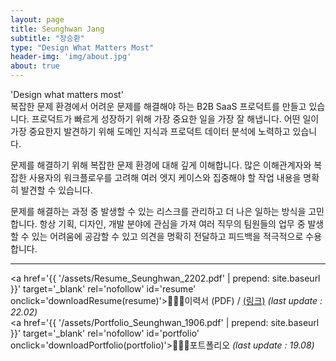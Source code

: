 ```yaml
---
layout: page
title: Seunghwan Jang
subtitle: "장승환"
type: "Design What Matters Most"
header-img: 'img/about.jpg'
about: true
---
```


'Design what matters most'  
복잡한 문제 환경에서 어려운 문제를 해결해야 하는 B2B SaaS 프로덕트를 만들고 있습니다. 프로덕트가 빠르게 성장하기 위해 가장 중요한 일을 가장 잘 해냅니다. 어떤 일이 가장 중요한지 발견하기 위해 도메인 지식과 프로덕트 데이터 분석에 노력하고 있습니다.

문제를 해결하기 위해 복잡한 문제 환경에 대해 깊게 이해합니다. 많은 이해관계자와 복잡한 사용자의 워크플로우를 고려해 여러 엣지 케이스와 집중해야 할 작업 내용을 명확히 발견할 수 있습니다.

문제를 해결하는 과정 중 발생할 수 있는 리스크를 관리하고 더 나은 일하는 방식을 고민합니다. 항상 기획, 디자인, 개발 분야에 관심을 가져 여러 직무의 팀원들의 업무 중 발생할 수 있는 어려움에 공감할 수 있고 의견을 명확히 전달하고 피드백을 적극적으로 수용합니다.

---

<a href='{{ '/assets/Resume_Seunghwan_2202.pdf' | prepend: site.baseurl }}' target='_blank' rel='nofollow' id='resume' onclick='downloadResume(resume)'>🧑🏻‍💻이력서 (PDF)</a> / <a href='https://my.surfit.io/w/518482160' target='_blank' rel='nofollow' id='resume_surfit' onclick='openResume(resume_surfit)'>(링크)</a> _(last update : 22.02)_  
<a href='{{ '/assets/Portfolio_Seunghwan_1906.pdf' | prepend: site.baseurl }}' target='_blank' rel='nofollow' id='portfolio' onclick='downloadPortfolio(portfolio)'>🏄🏻‍♂️포트폴리오</a>  _(last update : 19.08)_

